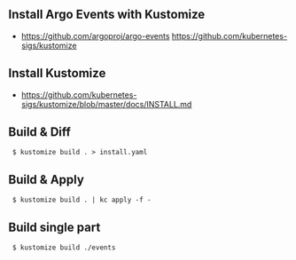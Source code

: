 ## Install Argo Events with Kustomize

 * https://github.com/argoproj/argo-events
 https://github.com/kubernetes-sigs/kustomize

## Install Kustomize

 * https://github.com/kubernetes-sigs/kustomize/blob/master/docs/INSTALL.md

## Build & Diff

```
 $ kustomize build . > install.yaml
```

## Build & Apply

```
 $ kustomize build . | kc apply -f -
```

## Build single part

```
 $ kustomize build ./events
```
